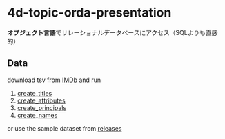 # 4d-topic-orda-presentation

**オブジェクト言語**でリレーショナルデータベースにアクセス（SQLよりも直感的）

## Data

download tsv from [IMDb](https://datasets.imdbws.com) and run 

1. [create_titles](https://github.com/miyako/4d-topic-orda-presentation/blob/main/orda/Project/Sources/Methods/create_titles.4dm)
1. [create_attributes](https://github.com/miyako/4d-topic-orda-presentation/blob/main/orda/Project/Sources/Methods/create_attributes.4dm)
1. [create_principals](https://github.com/miyako/4d-topic-orda-presentation/blob/main/orda/Project/Sources/Methods/create_principals.4dm)
1. [create_names](https://github.com/miyako/4d-topic-orda-presentation/blob/main/orda/Project/Sources/Methods/create_names.4dm)
 
or use the sample dataset from [releases](https://github.com/miyako/4d-topic-orda-presentation/releases/tag/data-1985-1989)
